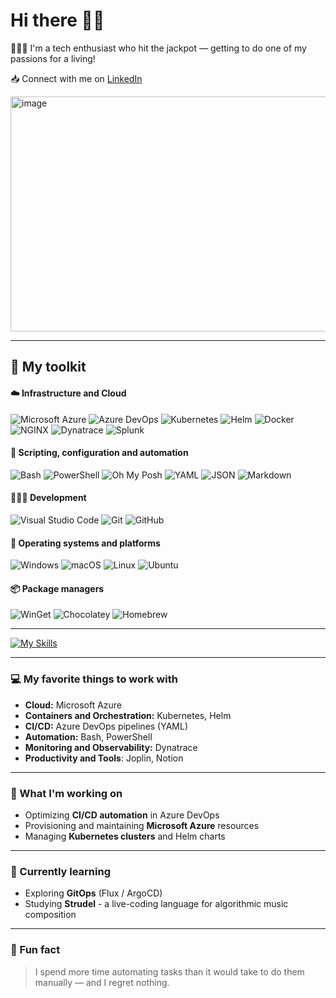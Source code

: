 # Hi there 👋🏻

👨🏻‍💻 I'm a tech enthusiast who hit the jackpot — getting to do one of my passions for a living!

📥 Connect with me on [LinkedIn](https://www.linkedin.com/in/gianlucacarputo/)

<img width="520" height="376" alt="image" src="https://github.com/user-attachments/assets/4aa22fa9-9356-4579-a1ab-389085485c04" />

---

## 🧰 My toolkit

#### ☁️ Infrastructure and Cloud

![Microsoft Azure](https://custom-icon-badges.demolab.com/badge/Microsoft%20Azure-0089D6?logo=msazure&logoColor=white&style=for-the-badge)
![Azure DevOps](https://custom-icon-badges.demolab.com/badge/Azure%20DevOps-0078D7?logo=azure-devops-white&logoColor=fff&style=for-the-badge)
![Kubernetes](https://img.shields.io/badge/Kubernetes-326CE5?logo=kubernetes&logoColor=fff&style=for-the-badge)
![Helm](https://img.shields.io/badge/Helm-0F1689?logo=helm&logoColor=fff&style=for-the-badge)
![Docker](https://img.shields.io/badge/Docker-2496ED?logo=docker&logoColor=fff&style=for-the-badge)
![NGINX](https://img.shields.io/badge/NGINX-009639?logo=nginx&logoColor=fff&style=for-the-badge)
![Dynatrace](https://img.shields.io/badge/Dynatrace-1496FF?logo=dynatrace&logoColor=fff&style=for-the-badge)
![Splunk](https://img.shields.io/badge/Splunk-F0621F?logo=splunk&logoColor=fff&style=for-the-badge)

#### 🧩 Scripting, configuration and automation

![Bash](https://img.shields.io/badge/Bash-4EAA25?logo=gnubash&logoColor=fff&style=for-the-badge)
![PowerShell](https://custom-icon-badges.demolab.com/badge/PowerShell-5391FE?logo=powershell&logoColor=fff&style=for-the-badge)
![Oh My Posh](https://img.shields.io/badge/Oh%20My%20Posh-FFD700?logo=hyper&logoColor=000&style=for-the-badge)
![YAML](https://img.shields.io/badge/YAML-CB171E?logo=yaml&logoColor=fff&style=for-the-badge)
![JSON](https://img.shields.io/badge/JSON-000?logo=json&logoColor=fff&style=for-the-badge)
![Markdown](https://img.shields.io/badge/Markdown-000?logo=markdown&logoColor=fff&style=for-the-badge)

#### 👨🏻‍💻 Development

![Visual Studio Code](https://custom-icon-badges.demolab.com/badge/VS%20Code-0078D7?logo=vsc&logoColor=white&style=for-the-badge)
![Git](https://img.shields.io/badge/Git-F05032?logo=git&logoColor=fff&style=for-the-badge)
![GitHub](https://img.shields.io/badge/GitHub-181717?logo=github&logoColor=fff&style=for-the-badge)

#### 🧱 Operating systems and platforms

![Windows](https://custom-icon-badges.demolab.com/badge/Windows-0078D6?logo=windows11&logoColor=white&style=for-the-badge)
![macOS](https://img.shields.io/badge/macOS-000000?logo=apple&logoColor=F0F0F0&style=for-the-badge)
![Linux](https://img.shields.io/badge/Linux-FCC624?logo=linux&logoColor=000&style=for-the-badge)
![Ubuntu](https://img.shields.io/badge/Ubuntu-E95420?logo=ubuntu&logoColor=white&style=for-the-badge)

#### 📦 Package managers

![WinGet](https://custom-icon-badges.demolab.com/badge/WinGet-0078D6?logo=windows11&logoColor=white&style=for-the-badge)
![Chocolatey](https://img.shields.io/badge/Chocolatey-80B5E3?logo=chocolatey&logoColor=fff&style=for-the-badge)
![Homebrew](https://img.shields.io/badge/Homebrew-FBB040?logo=homebrew&logoColor=fff&style=for-the-badge)

---

[![My Skills](https://skillicons.dev/icons?i=vscode,htmx,regex,git,github,azure,kubernetes,powershell,bash,linux,windows,apple,notion)](https://skillicons.dev)

---

### 💻 My favorite things to work with

- **Cloud:** Microsoft Azure
- **Containers and Orchestration:** Kubernetes, Helm
- **CI/CD:** Azure DevOps pipelines (YAML)  
- **Automation:** Bash, PowerShell  
- **Monitoring and Observability:** Dynatrace
- **Productivity and Tools**: Joplin, Notion

---

### 🚀 What I'm working on

- Optimizing **CI/CD automation** in Azure DevOps  
- Provisioning and maintaining **Microsoft Azure** resources
- Managing **Kubernetes clusters** and Helm charts

---

### 🌱 Currently learning

- Exploring **GitOps** (Flux / ArgoCD)
- Studying **Strudel** - a live-coding language for algorithmic music composition

---

### 🤪 Fun fact

> I spend more time automating tasks than it would take to do them manually — and I regret nothing.

<!--
**gianlucacarputo/gianlucacarputo** is a ✨ _special_ ✨ repository because its `README.md` (this file) appears on your GitHub profile.
-->
